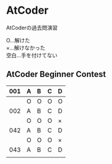 # AtCoder
AtCoderの過去問演習

O...解けた  
×...解けなかった  
空白...手を付けてない  
## AtCoder Beginner Contest
|001|A|B|C|D|
|:---|:---|:---|:---|:---|
||O|O|O|O|
|002|A|B|C|D|
||O|O|O|×|
|042|A|B|C|D|
||O|O|O|×|
|043|A|B|C|D|
||||||

